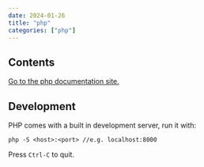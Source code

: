 ```yaml
---
date: 2024-01-26
title: "php"
categories: ["php"]
---
```


## Contents

[Go to the php documentation site.](https://www.php.net/)

## Development

PHP comes with a built in development server, run it with:

```console
php -S <host>:<port> //e.g. localhost:8000
```

Press `Ctrl-C` to quit.
